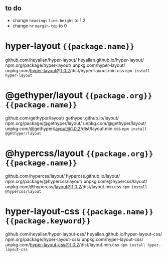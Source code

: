 ## to do

- change `headings` `line-height` to 1.2
- change `hr` `margin-top` to 0

# hyper-layout `{{package.name}}`
github.com/heyallan/hyper-layout/
heyallan.github.io/hyper-layout/
npm.org/package/hyper-layout/
unpkg.com/hyper-layout/
unpkg.com/hyper-layout@1.0.2/dist/hyper-layout.min.css
`npm install hyper-layout`

# @gethyper/layout `{{package.org}} {{package.name}}`
github.com/gethyper/layout/
gethyper.github.io/layout/
npm.org/package/@gethyper/layout/
unpkg.com/@gethyper/layout/
unpkg.com/@gethyper/layout@1.0.2/dist/layout.min.css
`npm install @gethyper/layout`

# @hypercss/layout `{{package.org}} {{package.name}}`
github.com/hypercss/layout/
hypercss.github.io/layout/
npm.org/package/@hypercss/layout/
unpkg.com/@hypercss/layout/
unpkg.com/@hypercss/layout@1.0.2/dist/layout.min.css
`npm install @hypercss/layout`

# hyper-layout-css `{{package.name}} {{package.keyword}}`
github.com/heyallan/hyper-layout-css/
heyallan.github.io/hyper-layout-css/
npm.org/package/hyper-layout-css/
unpkg.com/hyper-layout-css/
unpkg.com/hyper-layout-css@1.0.2/dist/layout.min.css
`npm install hyper-layout-css`
